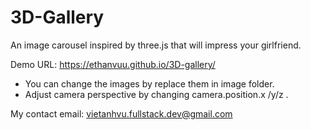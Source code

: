 # 3D-Gallery
An image carousel inspired by three.js that will impress your girlfriend.

Demo URL: <a src="https://ethanvuu.github.io/3D-gallery/"> https://ethanvuu.github.io/3D-gallery/ </a>

 - You can change the images by replace them in image folder. 
 - Adjust camera perspective by changing camera.position.x /y/z .

My contact email: <a src="mailto:vietanhvu.fullstack.dev@gmail.com"> vietanhvu.fullstack.dev@gmail.com </a> 
